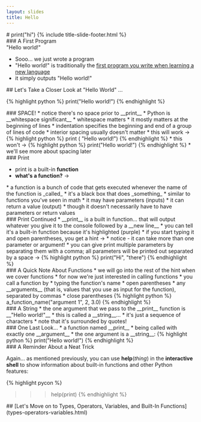 ```yaml
---
layout: slides
title: Hello
---
```

<section markdown="block" class="title-slide">
# print("hi")
{% include title-slide-footer.html %}
</section>

<section markdown="block">
### A First Program
<aside>"Hello world!"</aside>

* Sooo... we just wrote a program
* "Hello world!" is traditionally the [first program you write when learning a new language](http://en.wikipedia.org/wiki/List_of_Hello_world_program_examples)
* it simply outputs "Hello world!"

</section>

<section markdown="block">
## Let's Take a Closer Look at "Hello World" ...

{% highlight python %}
print("Hello world!")
{% endhighlight %}
</section>

<section markdown="block">
### SPACE!
* notice there's no space prior to __print__
* Python is __whitespace significant__
	* whitespace matters
	* it mostly matters at the beginning of lines
	* indentation specifies the beginning and end of a group of lines of code
	* interior spacing usually doesn't matter
* this will work &rarr;
{% highlight python %}
print  (      "Hello world!")
{% endhighlight %}
* this won't &rarr;
{% highlight python %}
        print("Hello world!")
{% endhighlight %}
* we'll see more about spacing later
</section>

<section markdown="block">
### Print

* print is a built-in __function__
* __what's a function?__ &rarr;

<div class="incremental" markdown="block">
* a function is a bunch of code that gets executed whenever the name of the function is _called_
* it's a black box that does _something_
* similar to functions you've seen in math
	* it may have parameters (inputs)
	* it can return a value (output)
	* though it doesn't necessarily have to have parameters or return values
</div>
</section>

<section markdown="block">
### Print Continued
* __print__ is a built in function... that will output whatever you give it to the console followed by a __new line__
* you can tell it's a built-in function because it's highlighted (purple)
* if you start typing it and open parentheses, you get a hint &rarr;
	* notice - it can take more than one parameter or argument!
	* you can give print multiple parameters by separating them with a comma; all parameters will be printed out separated by a space &rarr; 
{% highlight python %}
print("Hi", "there")
{% endhighlight %}
</section>

<section markdown="block">
### A Quick Note About Functions
* we will go into the rest of the hint when we cover functions
* for now we're just interested in calling functions
* you call a function by 
	* typing the function's name 
	* open parentheses 
	* any __arguments__ (that is, values that you use as input for the function), separated by commas
	* close parentheses
{% highlight python %}
a_function_name("argument 1", 2, 3.0)
{% endhighlight %}
</section>

<section markdown="block">
### A String
* the one argument that we pass to the __print__ function  is __"Hello world!"__
* this is called a __string__...
* it's just a sequence of characters
* note that it's surrounded by quotes!
</section>

<section markdown="block">
### One Last Look...
* a function named __print__
* being called with exactly one __argument__
* the one argument is a __string__:
{% highlight python %}
print("Hello world!")
{% endhighlight %}
</section>

<section markdown="block">
### A Reminder About a Neat Trick

Again... as mentioned previously, you can use __help__(_thing_) in the __interactive shell__ to show information about built-in functions and other Python features:

{% highlight pycon %}
>>> help(print)
{% endhighlight %}
</section>


<section markdown="block">
## [Let's Move on to Types, Operators, Variables, and Built-In Functions](types-operators-variables.html)
</section>

